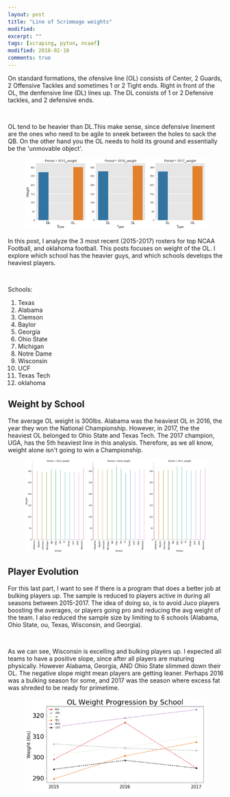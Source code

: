 ```yaml
---
layout: post
title: "Line of Scrimmage weights"
modified:
excerpt: ""
tags: [scraping, pyton, ncaaf]
modified: 2018-02-10
comments: true
---
```



On standard formations, the ofensive line (OL) consists of Center, 2 Guards, 2 Offensive Tackles and sometimes 1 or 2 Tight ends. Right in front of the OL, the denfensive line (DL) lines up. The DL consists of 1 or 2 Defensive tackles, and 2 defensive ends. 

<br>

OL tend to be heavier than DL.This make sense, since defensive linement are the ones who need to be agile to sneek between the holes to sack the QB. On the other hand you the OL needs to hold its ground and essentially be the 'unmovable object'.


<figure>
     <img src="/images/linemen/ol_dl_years.png">
    <figcaption></figcaption>
</figure>


In this post, I analyze the 3 most recent (2015-2017) rosters for top NCAA Football, and oklahoma football. This posts focuses on weight of the OL. I explore which school has the heavier guys, and which schools develops the heaviest players.

<br>

Schools:

1. Texas
2. Alabama
3. Clemson
4. Baylor
5. Georgia
6. Ohio State
7. Michigan
8. Notre Dame
9. Wisconsin
10. UCF
11. Texas Tech
12. oklahoma


## Weight by School

The average OL weight is 300lbs. Alabama was the heaviest OL in 2016, the year they won the National Championship. However, in 2017, the the heaviest OL belonged to Ohio State and Texas Tech. The 2017 champion, UGA, has the 5th heaviest line in this analysis. Therefore, as we all know, weight alone isn't going to win a Championship.


<figure>
     <img src="/images/linemen/school_ol_weights.png">
    <figcaption></figcaption>
</figure>


## Player Evolution

For this last part, I want to see if there is a program that does a better job at bulking players up. 
The sample is reduced to players active in during all seasons between 2015-2017. The idea of doing so, is to avoid Juco players boosting the averages, or players going pro and reducing the avg weight of the team. I also reduced the sample size by limiting to 6 schools (Alabama, Ohio State, ou, Texas, Wisconsin, and Georgia).

<br>

As we can see, Wisconsin is excelling and bulking players up. I expected all teams to have a positive slope, since after all players are maturing physically. However Alabama, Georgia, AND Ohio State slimmed down their OL. The negative slope might mean players are getting leaner. Perhaps 2016 was a bulking season for some, and 2017 was the season where excess fat was shreded to be ready for primetime. 


<figure>
     <img src="/images/linemen/school_progress_ol.png">
    <figcaption></figcaption>
</figure>





